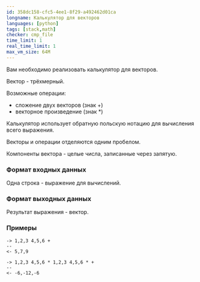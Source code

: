 ```yaml
---
id: 358dc158-cfc5-4ee1-8f29-a492462d01ca
longname: Калькулятор для векторов
languages: [python]
tags: [stack,math]
checker: cmp_file
time_limit: 1
real_time_limit: 1
max_vm_size: 64M
---
```



Вам необходимо реализовать калькулятор для векторов.

Вектор - трёхмерный.

Возможные операции:

- сложение двух векторов (знак +)
- векторное произведение (знак \*)

Калькулятор использует обратную польскую нотацию для вычисления всего выражения.

Векторы и операции отделяются одним пробелом.

Компоненты вектора - целые числа, записанные через запятую.

### Формат входных данных

Одна строка - выражение для вычислений.

### Формат выходных данных

Результат выражения - вектор.

### Примеры

```
-> 1,2,3 4,5,6 +
--
<- 5,7,9
```

```
-> 1,2,3 4,5,6 * 1,2,3 4,5,6 * +
--
<- -6,-12,-6
```
